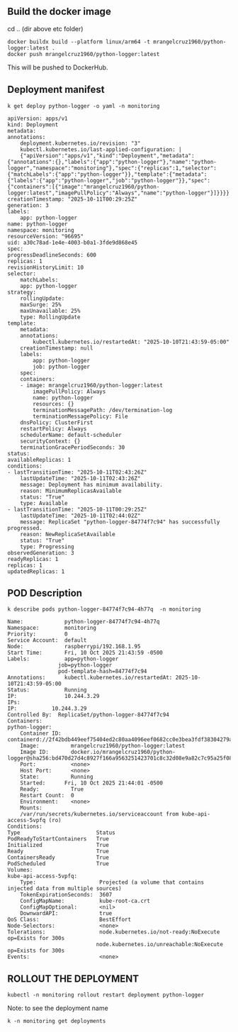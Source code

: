 ## Build the docker image

cd .. (dir above etc folder)

    docker buildx build --platform linux/arm64 -t mrangelcruz1960/python-logger:latest .
    docker push mrangelcruz1960/python-logger:latest


This will be pushed to DockerHub.

## Deployment manifest

    k get deploy python-logger -o yaml -n monitoring

    apiVersion: apps/v1
    kind: Deployment
    metadata:
    annotations:
        deployment.kubernetes.io/revision: "3"
        kubectl.kubernetes.io/last-applied-configuration: |
        {"apiVersion":"apps/v1","kind":"Deployment","metadata":{"annotations":{},"labels":{"app":"python-logger"},"name":"python-logger","namespace":"monitoring"},"spec":{"replicas":1,"selector":{"matchLabels":{"app":"python-logger"}},"template":{"metadata":{"labels":{"app":"python-logger","job":"python-logger"}},"spec":{"containers":[{"image":"mrangelcruz1960/python-logger:latest","imagePullPolicy":"Always","name":"python-logger"}]}}}}
    creationTimestamp: "2025-10-11T00:29:25Z"
    generation: 3
    labels:
        app: python-logger
    name: python-logger
    namespace: monitoring
    resourceVersion: "96695"
    uid: a30c78ad-1e4e-4003-b0a1-3fde9d868e45
    spec:
    progressDeadlineSeconds: 600
    replicas: 1
    revisionHistoryLimit: 10
    selector:
        matchLabels:
        app: python-logger
    strategy:
        rollingUpdate:
        maxSurge: 25%
        maxUnavailable: 25%
        type: RollingUpdate
    template:
        metadata:
        annotations:
            kubectl.kubernetes.io/restartedAt: "2025-10-10T21:43:59-05:00"
        creationTimestamp: null
        labels:
            app: python-logger
            job: python-logger
        spec:
        containers:
        - image: mrangelcruz1960/python-logger:latest
            imagePullPolicy: Always
            name: python-logger
            resources: {}
            terminationMessagePath: /dev/termination-log
            terminationMessagePolicy: File
        dnsPolicy: ClusterFirst
        restartPolicy: Always
        schedulerName: default-scheduler
        securityContext: {}
        terminationGracePeriodSeconds: 30
    status:
    availableReplicas: 1
    conditions:
    - lastTransitionTime: "2025-10-11T02:43:26Z"
        lastUpdateTime: "2025-10-11T02:43:26Z"
        message: Deployment has minimum availability.
        reason: MinimumReplicasAvailable
        status: "True"
        type: Available
    - lastTransitionTime: "2025-10-11T00:29:25Z"
        lastUpdateTime: "2025-10-11T02:44:02Z"
        message: ReplicaSet "python-logger-84774f7c94" has successfully progressed.
        reason: NewReplicaSetAvailable
        status: "True"
        type: Progressing
    observedGeneration: 3
    readyReplicas: 1
    replicas: 1
    updatedReplicas: 1

## POD Description

    k describe pods python-logger-84774f7c94-4h77q  -n monitoring

    Name:             python-logger-84774f7c94-4h77q
    Namespace:        monitoring
    Priority:         0
    Service Account:  default
    Node:             raspberrypi/192.168.1.95
    Start Time:       Fri, 10 Oct 2025 21:43:59 -0500
    Labels:           app=python-logger
                    job=python-logger
                    pod-template-hash=84774f7c94
    Annotations:      kubectl.kubernetes.io/restartedAt: 2025-10-10T21:43:59-05:00
    Status:           Running
    IP:               10.244.3.29
    IPs:
    IP:           10.244.3.29
    Controlled By:  ReplicaSet/python-logger-84774f7c94
    Containers:
    python-logger:
        Container ID:   containerd://2f42bdb449eef75404ed2c80aa4096eef0682cc0e3bea3fdf38304279a46a716
        Image:          mrangelcruz1960/python-logger:latest
        Image ID:       docker.io/mrangelcruz1960/python-logger@sha256:bd470d27d4c8927f166a9563251423701c8c32d08e9a82c7c95a25f08b94ebe7
        Port:           <none>
        Host Port:      <none>
        State:          Running
        Started:      Fri, 10 Oct 2025 21:44:01 -0500
        Ready:          True
        Restart Count:  0
        Environment:    <none>
        Mounts:
        /var/run/secrets/kubernetes.io/serviceaccount from kube-api-access-5vpfq (ro)
    Conditions:
    Type                        Status
    PodReadyToStartContainers   True 
    Initialized                 True 
    Ready                       True 
    ContainersReady             True 
    PodScheduled                True 
    Volumes:
    kube-api-access-5vpfq:
        Type:                    Projected (a volume that contains injected data from multiple sources)
        TokenExpirationSeconds:  3607
        ConfigMapName:           kube-root-ca.crt
        ConfigMapOptional:       <nil>
        DownwardAPI:             true
    QoS Class:                   BestEffort
    Node-Selectors:              <none>
    Tolerations:                 node.kubernetes.io/not-ready:NoExecute op=Exists for 300s
                                node.kubernetes.io/unreachable:NoExecute op=Exists for 300s
    Events:                      <none>

## ROLLOUT THE DEPLOYMENT

    kubectl -n monitoring rollout restart deployment python-logger 


Note: to see the deployment name

    k -n monitoring get deployments
